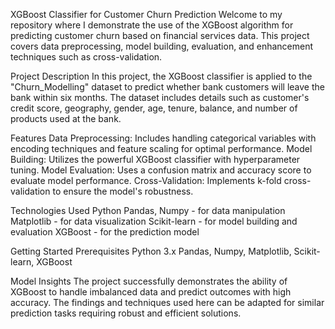 XGBoost Classifier for Customer Churn Prediction
Welcome to my repository where I demonstrate the use of the XGBoost algorithm for predicting customer churn based on financial services data. This project covers data preprocessing, model building, evaluation, and enhancement techniques such as cross-validation.

Project Description
In this project, the XGBoost classifier is applied to the "Churn_Modelling" dataset to predict whether bank customers will leave the bank within six months. The dataset includes details such as customer's credit score, geography, gender, age, tenure, balance, and number of products used at the bank.

Features
Data Preprocessing: Includes handling categorical variables with encoding techniques and feature scaling for optimal performance.
Model Building: Utilizes the powerful XGBoost classifier with hyperparameter tuning.
Model Evaluation: Uses a confusion matrix and accuracy score to evaluate model performance.
Cross-Validation: Implements k-fold cross-validation to ensure the model's robustness.

Technologies Used
Python
Pandas, Numpy - for data manipulation
Matplotlib - for data visualization
Scikit-learn - for model building and evaluation
XGBoost - for the prediction model

Getting Started
Prerequisites
Python 3.x
Pandas, Numpy, Matplotlib, Scikit-learn, XGBoost

Model Insights
The project successfully demonstrates the ability of XGBoost to handle imbalanced data and predict outcomes with high accuracy. The findings and techniques used here can be adapted for similar prediction tasks requiring robust and efficient solutions.
